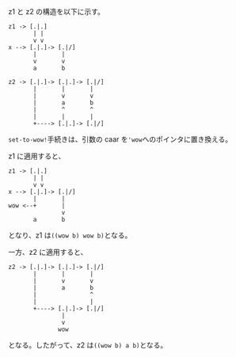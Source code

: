z1 と z2 の構造を以下に示す。

```text
z1 -> [.|.]
       | |
       v v
x --> [.|.]-> [.|/]
       |       |
       v       v
       a       b
```

```text
z2 -> [.|.]-> [.|.]-> [.|/]
       |       |       |
       |       v       v
       |       a       b
       |       ^       ^
       |       |       |
       +----> [.|.]-> [.|/]
```

`set-to-wow!`手続きは、引数の caar を`'wow`へのポインタに置き換える。

z1 に適用すると、

```text
z1 -> [.|.]
       | |
       v v
x --> [.|.]-> [.|/]
       |       |
wow <--+       |
               v
       a       b
```

となり、z1 は`((wow b) wow b)`となる。

一方、z2 に適用すると、

```text
z2 -> [.|.]-> [.|.]-> [.|/]
       |       |       |
       |       v       v
       |       a       b
       |               ^
       |               |
       +----> [.|.]-> [.|/]
               |
               v
              wow
```

となる。したがって、z2 は`((wow b) a b)`となる。
